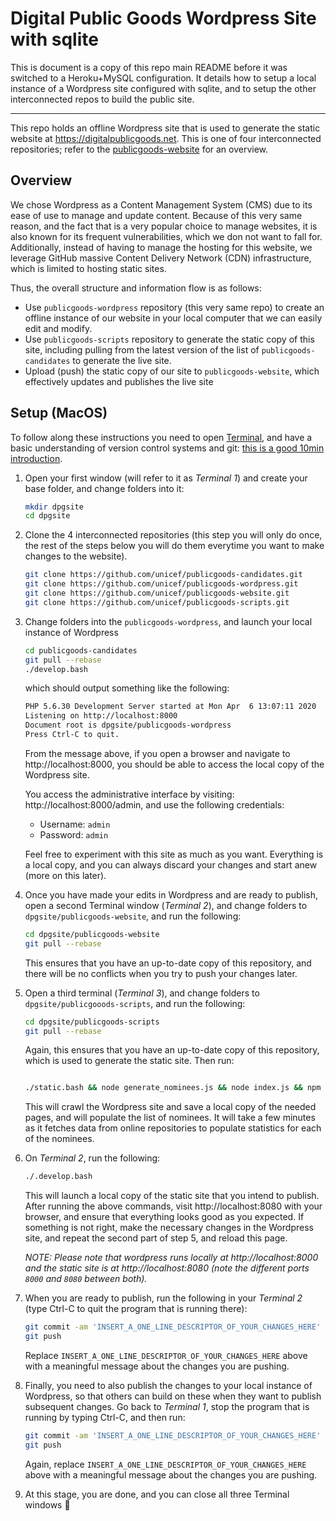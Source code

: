 # Digital Public Goods Wordpress Site with sqlite

This is document is a copy of this repo main README before it was switched to a Heroku+MySQL configuration. It details how to setup a local instance of a Wordpress site configured with sqlite, and to setup the other interconnected repos to build the public site.

---

This repo holds an offline Wordpress site that is used to generate the static website at https://digitalpublicgoods.net. This is one of four interconnected repositories; refer to the [publicgoods-website](https://github.com/unicef/publicgoods-website) for an overview.

## Overview

We chose Wordpress as a Content Management System (CMS) due to its ease of use to manage and update content. Because of this very same reason, and the fact that is a very popular choice to manage websites, it is also known for its frequent vulnerabilities, which we don not want to fall for. Additionally, instead of having to manage the hosting for this website, we leverage GitHub massive Content Delivery Network (CDN) infrastructure, which is limited to hosting static sites.

Thus, the overall structure and information flow is as follows:
- Use `publicgoods-wordpress` repository (this very same repo) to create an offline instance of our website in your local computer that we can easily edit and modify.
- Use `publicgoods-scripts` repository to generate the static copy of this site, including pulling from the latest version of the list of `publicgoods-candidates` to generate the live site.
- Upload (push) the static copy of our site to `publicgoods-website`, which effectively updates and publishes the live site

## Setup (MacOS)

To follow along these instructions you need to open [Terminal](https://support.apple.com/guide/terminal/welcome/mac), and have a basic understanding of version control systems and git: [this is a good 10min introduction](https://guides.github.com/introduction/git-handbook/).

1. Open your first window (will refer to it as *Terminal 1*) and create your base folder, and change folders into it:

    ```bash
    mkdir dpgsite
    cd dpgsite
    ```

2. Clone the 4 interconnected repositories (this step you will only do once, the rest of the steps below you will do them everytime you want to make changes to the website).

    ```bash
    git clone https://github.com/unicef/publicgoods-candidates.git
    git clone https://github.com/unicef/publicgoods-wordpress.git
    git clone https://github.com/unicef/publicgoods-website.git
    git clone https://github.com/unicef/publicgoods-scripts.git
    ```

3. Change folders into the `publicgoods-wordpress`, and launch your local instance of Wordpress
 
    ```bash
    cd publicgoods-candidates
    git pull --rebase
    ./develop.bash
    ``` 
    
    which should output something like the following:

    ```bash
    PHP 5.6.30 Development Server started at Mon Apr  6 13:07:11 2020
    Listening on http://localhost:8000
    Document root is dpgsite/publicgoods-wordpress
    Press Ctrl-C to quit.
    ```

    From the message above, if you open a browser and navigate to http://localhost:8000, you should be able to access the local copy of the Wordpress site. 

    You access the administrative interface by visiting: http://localhost:8000/admin, and use the following credentials:

    * Username: `admin`
    * Password: `admin`

    Feel free to experiment with this site as much as you want. Everything is a local copy, and you can always discard your changes and start anew (more on this later).

4. Once you have made your edits in Wordpress and are ready to publish, open a second Terminal window (*Terminal 2*), and change folders to `dpgsite/publicgoods-website`, and run the following:

    ```bash
    cd dpgsite/publicgoods-website
    git pull --rebase
    ```

    This ensures that you have an up-to-date copy of this repository, and there will be no conflicts when you try to push your changes later.

5. Open a third terminal (*Terminal 3*), and change folders to `dpgsite/publicgooods-scripts`, and run the following:

    ```bash
    cd dpgsite/publicgoods-scripts
    git pull --rebase
    ```

    Again, this ensures that you have an up-to-date copy of this repository, which is used to generate the static site. Then run:

    ```bash
    
    ./static.bash && node generate_nominees.js && node index.js && npm run build && ./moveFiles.bash
    ```

    This will crawl the Wordpress site and save a local copy of the needed pages, and will populate the list of nominees. It will take a few minutes as it fetches data from online repositories to populate statistics for each of the nominees.

6. On *Terminal 2*, run the following:

    ```bash
    ./.develop.bash
    ```

    This will launch a local copy of the static site that you intend to publish. After running the above commands, visit http://localhost:8080 with your browser, and ensure that everything looks good as you expected. If something is not right, make the necessary changes in the Wordpress site, and repeat the second part of step 5, and reload this page.

    *NOTE: Please note that wordpress runs locally at http://localhost:8000 and the static site is at http://localhost:8080 (note the different ports `8000` and `8080` between both).*

6. When you are ready to publish, run the following in your *Terminal 2* (type Ctrl-C to quit the program that is running there):

    ```bash
    git commit -am 'INSERT_A_ONE_LINE_DESCRIPTOR_OF_YOUR_CHANGES_HERE'
    git push
    ```

    Replace `INSERT_A_ONE_LINE_DESCRIPTOR_OF_YOUR_CHANGES_HERE` above with a meaningful message about the changes you are pushing.
    
7. Finally, you need to also publish the changes to your local instance of Wordpress, so that others can build on these when they want to publish subsequent changes. Go back to *Terminal 1*, stop the program that is running by typing Ctrl-C, and then run:

    ```bash
    git commit -am 'INSERT_A_ONE_LINE_DESCRIPTOR_OF_YOUR_CHANGES_HERE'
    git push
    ```
    
    Again, replace `INSERT_A_ONE_LINE_DESCRIPTOR_OF_YOUR_CHANGES_HERE` above with a meaningful message about the changes you are pushing.

8. At this stage, you are done, and you can close all three Terminal windows 🙌


